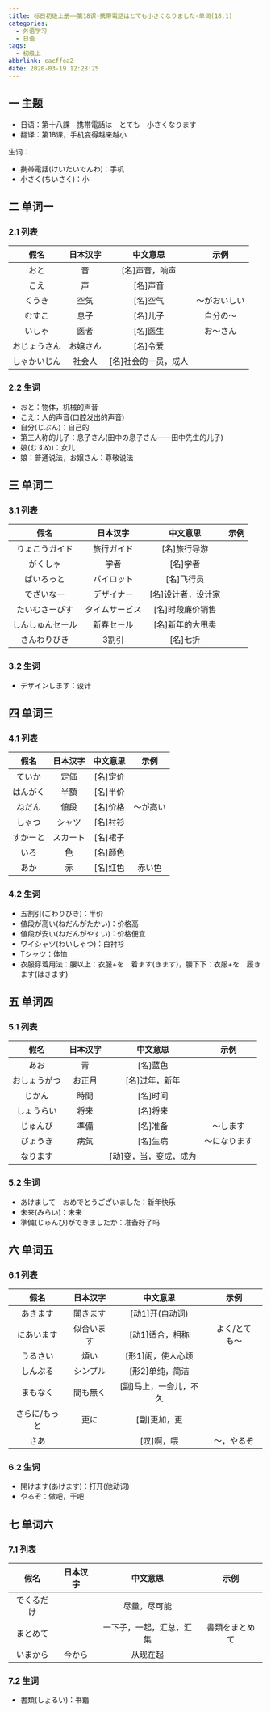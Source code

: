```yaml
---
title: 标日初级上册——第18课-携帯電話はとても小さくなりました-单词(18.1)
categories:
  - 外语学习
  - 日语
tags:
  - 初级上
abbrlink: cacffea2
date: 2020-03-19 12:28:25
---
```

## 一  主题

* 日语：第十八課　携帯電話は　とても　小さくなります
* 翻译：第18课，手机变得越来越小

生词：  

* 携帯電話(けいたいでんわ)：手机
* 小さく(ちいさく)：小

<!--more-->

## 二 单词一

### 2.1 列表

|     假名     | 日本汉字 |       中文意思       |     示例     |
| :----------: | :------: | :------------------: | :----------: |
|     おと     |    音    |    [名]声音，响声    |              |
|     こえ     |    声    |       [名]声音       |              |
|    くうき    |   空気   |       [名]空气       | ～がおいしい |
|    むすこ    |   息子   |       [名]儿子       |   自分の〜   |
|    いしゃ    |   医者   |       [名]医生       |   お〜さん   |
| おじょうさん | お嬢さん |       [名]令爱       |              |
| しゃかいじん |  社会人  | [名]社会的一员，成人 |              |

### 2.2 生词

* おと：物体，机械的声音
* こえ：人的声音(口腔发出的声音)
* 自分(じぶん)：自己的
* 第三人称的儿子：息子さん(田中の息子さん——田中先生的儿子)
* 娘(むすめ)：女儿
* 娘：普通说法，お嬢さん：尊敬说法

## 三 单词二

### 3.1 列表

|       假名       |    日本汉字    |      中文意思      | 示例 |
| :--------------: | :------------: | :----------------: | :--: |
|  りょこうガイド  |   旅行ガイド   |    [名]旅行导游    |      |
|     がくしゃ     |      学者      |      [名]学者      |      |
|    ぱいろっと    |   パイロット   |     [名]飞行员     |      |
|    でざいなー    |   デザイナー   | [名]设计者，设计家 |      |
|  たいむさーびす  | タイムサービス |  [名]时段廉价销售  |      |
| しんしゅんセール |   新春セール   |  [名]新年的大甩卖  |      |
|   さんわりびき   |     3割引      |      [名]七折      |      |

### 3.2 生词

* デザインします：设计

## 四 单词三

### 4.1 列表

|   假名   | 日本汉字 | 中文意思 |   示例   |
| :------: | :------: | :------: | :------: |
|  ていか  |   定価   | [名]定价 |          |
| はんがく |   半額   | [名]半价 |          |
|  ねだん  |   値段   | [名]价格 | ～が高い |
|  しゃつ  |  シャツ  | [名]衬衫 |          |
| すかーと | スカート | [名]裙子 |          |
|   いろ   |    色    | [名]颜色 |          |
|   あか   |    赤    | [名]红色 |  赤い色  |

### 4.2 生词

* 五割引(ごわりびき)：半价
* 値段が高い(ねだんがたかい)：价格高
* 値段が安い(ねだんがやすい)：价格便宜
* ワイシャツ(わいしゃつ)：白衬衫
* Tシャツ：体恤
* 衣服穿着用法：腰以上：衣服+を　着ます(きます)，腰下下：衣服+を　履きます(はきます)

## 五 单词四

### 5.1 列表

|     假名     | 日本汉字 |        中文意思        |     示例     |
| :----------: | :------: | :--------------------: | :----------: |
|     あお     |    青    |        [名]蓝色        |              |
| おしょうがつ |  お正月  |     [名]过年，新年     |              |
|    じかん    |   時間   |        [名]时间        |              |
|  しょうらい  |   将来   |        [名]将来        |              |
|   じゅんび   |   準備   |        [名]准备        |   ～します   |
|   びょうき   |   病気   |        [名]生病        | ～になります |
|   なります   |          | [动]变，当，变成，成为 |              |

### 5.2 生词

* あけまして　おめでとうございました：新年快乐
* 未来(みらい)：未来
* 準備(じゅんび)ができましたか：准备好了吗

## 六 单词五

### 6.1 列表

|     假名      |  日本汉字  |        中文意思        |     示例      |
| :-----------: | :--------: | :--------------------: | :-----------: |
|   あきます    |  開きます  |    [动1]开(自动词)     |               |
|  にあいます   | 似合います |    [动1]适合，相称     | よく/とても〜 |
|   うるさい    |    煩い    |   [形1]闹，使人心烦    |               |
|   しんぷる    |  シンプル  |    [形2]单纯，简洁     |               |
|   まもなく    |  間も無く  | [副]马上，一会儿，不久 |               |
| さらに/もっと |    更に    |      [副]更加，更      |               |
|     さあ      |            |       [叹]啊，喂       |  ～，やるぞ   |

### 6.2 生词

* 開けます(あけます)：打开(他动词)
* やるぞ：做吧，干吧

## 七 单词六

### 7.1 列表

|    假名    | 日本汉字 |         中文意思         |      示例      |
| :--------: | :------: | :----------------------: | :------------: |
| でくるだけ |          |       尽量，尽可能       |                |
|  まとめて  |          | 一下子，一起，汇总，汇集 | 書類をまとめて |
|  いまから  |  今から  |         从现在起         |                |

### 7.2 生词

* 書類(しょるい)：书籍